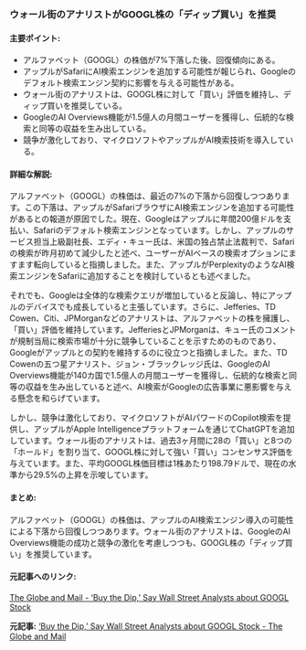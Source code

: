 ### ウォール街のアナリストがGOOGL株の「ディップ買い」を推奨

#### 主要ポイント:
- アルファベット（GOOGL）の株価が7%下落した後、回復傾向にある。
- アップルがSafariにAI検索エンジンを追加する可能性が報じられ、Googleのデフォルト検索エンジン契約に影響を与える可能性がある。
- ウォール街のアナリストは、GOOGL株に対して「買い」評価を維持し、ディップ買いを推奨している。
- GoogleのAI Overviews機能が1.5億人の月間ユーザーを獲得し、伝統的な検索と同等の収益を生み出している。
- 競争が激化しており、マイクロソフトやアップルがAI検索技術を導入している。

#### 詳細な解説:
アルファベット（GOOGL）の株価は、最近の7%の下落から回復しつつあります。この下落は、アップルがSafariブラウザにAI検索エンジンを追加する可能性があるとの報道が原因でした。現在、Googleはアップルに年間200億ドルを支払い、Safariのデフォルト検索エンジンとなっています。しかし、アップルのサービス担当上級副社長、エディ・キュー氏は、米国の独占禁止法裁判で、Safariの検索が昨月初めて減少したと述べ、ユーザーがAIベースの検索オプションにますます転向していると指摘しました。また、アップルがPerplexityのようなAI検索エンジンをSafariに追加することを検討しているとも述べました。

それでも、Googleは全体的な検索クエリが増加していると反論し、特にアップルのデバイスでも成長していると主張しています。さらに、Jefferies、TD Cowen、Citi、JPMorganなどのアナリストは、アルファベットの株を擁護し、「買い」評価を維持しています。JefferiesとJPMorganは、キュー氏のコメントが規制当局に検索市場が十分に競争していることを示すためのものであり、Googleがアップルとの契約を維持するのに役立つと指摘しました。また、TD Cowenの五つ星アナリスト、ジョン・ブラックレッジ氏は、GoogleのAI Overviews機能が140カ国で1.5億人の月間ユーザーを獲得し、伝統的な検索と同等の収益を生み出していると述べ、AI検索がGoogleの広告事業に悪影響を与える懸念を和らげています。

しかし、競争は激化しており、マイクロソフトがAIパワードのCopilot検索を提供し、アップルがApple Intelligenceプラットフォームを通じてChatGPTを追加しています。ウォール街のアナリストは、過去3ヶ月間に28の「買い」と8つの「ホールド」を割り当て、GOOGL株に対して強い「買い」コンセンサス評価を与えています。また、平均GOOGL株価目標は1株あたり198.79ドルで、現在の水準から29.5%の上昇を示唆しています。

#### まとめ:
アルファベット（GOOGL）の株価は、アップルのAI検索エンジン導入の可能性による下落から回復しつつあります。ウォール街のアナリストは、GoogleのAI Overviews機能の成功と競争の激化を考慮しつつも、GOOGL株の「ディップ買い」を推奨しています。

#### 元記事へのリンク:
[The Globe and Mail - ‘Buy the Dip,’ Say Wall Street Analysts about GOOGL Stock](https://www.theglobeandmail.com/investing/markets/stocks/GOOGL/pressreleases/16837001/)

**元記事:** [‘Buy the Dip,’ Say Wall Street Analysts about GOOGL Stock - The Globe and Mail](https://www.theglobeandmail.com/investing/markets/stocks/AAPL/pressreleases/32318151/buy-the-dip-say-wall-street-analysts-about-googl-stock/)